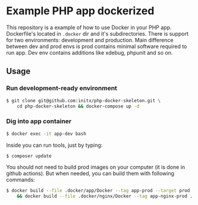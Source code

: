 # Example PHP app dockerized
This repository is a example of how to use Docker in your PHP app.
Dockerfile's located in `.docker` dir and it's subdirectories.
There is support for two environments: development and production.
Main difference between dev and prod envs is prod contains minimal software required to run app.
Dev env contains additions like xdebug, phpunit and so on.
## Usage
### Run development-ready environment
```bash
$ git clone git@github.com:initx/php-docker-skeleton.git \
    cd php-docker-skeleton && docker-compose up -d
```
### Dig into app container
```bash
$ docker exec -it app-dev bash
```
Inside you can run tools, just by typing:
```bash
$ composer update
```

You should not need to build prod images on your computer (it is done in github actions).
But when needed, you can build them with following commands:
```bash
$ docker build --file .docker/app/Docker --tag app-prod --target prod . \
    && docker build --file .docker/nginx/Docker --tag app-nginx-prod .
```
